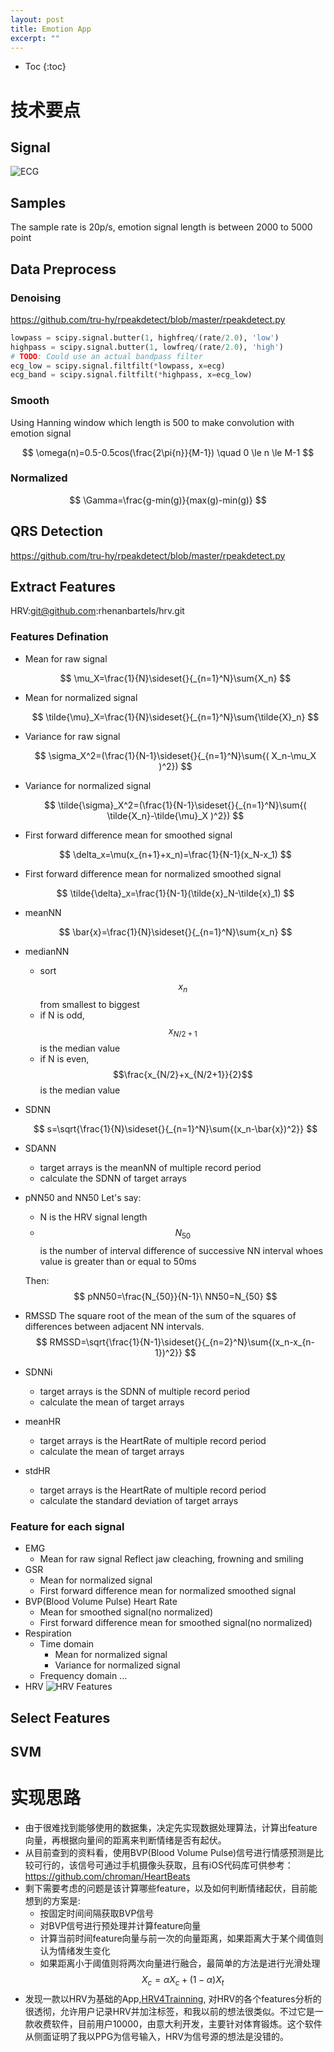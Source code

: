 ```yaml
---
layout: post
title: Emotion App
excerpt: ""
---
```


* Toc
{:toc}

# 技术要点
## Signal
![ECG](/images/ECG.png)

## Samples
The sample rate is 20p/s, emotion signal length is between 2000 to 5000 point 

## Data Preprocess

### Denoising
https://github.com/tru-hy/rpeakdetect/blob/master/rpeakdetect.py

```python
lowpass = scipy.signal.butter(1, highfreq/(rate/2.0), 'low')
highpass = scipy.signal.butter(1, lowfreq/(rate/2.0), 'high')
# TODO: Could use an actual bandpass filter
ecg_low = scipy.signal.filtfilt(*lowpass, x=ecg)
ecg_band = scipy.signal.filtfilt(*highpass, x=ecg_low)
```

### Smooth
Using Hanning window which length is 500 to make  convolution with emotion signal

$$
\omega(n)=0.5-0.5cos(\frac{2\pi{n}}{M-1}) \quad 0 \le n \le  M-1
$$

### Normalized

$$
\Gamma=\frac{g-min(g)}{max(g)-min(g)}
$$

## QRS Detection
https://github.com/tru-hy/rpeakdetect/blob/master/rpeakdetect.py

## Extract Features
HRV:git@github.com:rhenanbartels/hrv.git

### Features Defination
  + Mean for raw signal

    $$
    \mu_X=\frac{1}{N}\sideset{}{_{n=1}^N}\sum{X_n}
    $$

  + Mean for normalized signal 

    $$
    \tilde{\mu}_X=\frac{1}{N}\sideset{}{_{n=1}^N}\sum{\tilde{X}_n}
    $$

  + Variance for raw signal

    $$
    \sigma_X^2=(\frac{1}{N-1}\sideset{}{_{n=1}^N}\sum{( X_n-\mu_X )^2})
    $$

  + Variance for normalized signal

    $$
    \tilde{\sigma}_X^2=(\frac{1}{N-1}\sideset{}{_{n=1}^N}\sum{( \tilde{X_n}-\tilde{\mu}_X )^2})
    $$

  + First forward difference mean for smoothed signal

    $$
    \delta_x=\mu(x_{n+1}+x_n)=\frac{1}{N-1}(x_N-x_1)
    $$

  + First forward difference mean for normalized smoothed signal

    $$
    \tilde{\delta}_x=\frac{1}{N-1}(\tilde{x}_N-\tilde{x}_1)
    $$

  + meanNN

    $$
    \bar{x}=\frac{1}{N}\sideset{}{_{n=1}^N}\sum{x_n}
    $$

  + medianNN
    + sort $$x_n$$ from smallest to biggest
    + if N is odd, $$x_{N/2+1}$$ is the median value
    + if N is even, $$\frac{x_{N/2}+x_{N/2+1}}{2}$$ is the median value

  + SDNN

    $$
    s=\sqrt{\frac{1}{N}\sideset{}{_{n=1}^N}\sum{(x_n-\bar{x})^2}}
    $$

  + SDANN
    + target arrays is the meanNN of  multiple record period
    + calculate the SDNN of target arrays 

  + pNN50 and NN50
    Let's say:
    + N is the HRV signal length
    + $$N_{50}$$ is the number of interval difference of successive NN interval whoes value is greater than or equal to 50ms 

    Then:
    $$
    pNN50=\frac{N_{50}}{N-1}\
    NN50=N_{50}
    $$

  + RMSSD
    The square root of the mean of the sum of the squares of differences between adjacent NN
    intervals.
    $$
    RMSSD=\sqrt{\frac{1}{N-1}\sideset{}{_{n=2}^N}\sum{(x_n-x_{n-1})^2}}
    $$

  + SDNNi
    + target arrays is the SDNN of  multiple record period
    + calculate the mean of target arrays 

  + meanHR
    + target arrays is the HeartRate of  multiple record period
    + calculate the mean of target arrays 

  + stdHR
    + target arrays is the HeartRate of  multiple record period
    + calculate the standard deviation of target arrays 

### Feature for each signal
  + EMG
    + Mean for raw signal
      Reflect jaw cleaching, frowning and smiling
  + GSR
    + Mean for normalized signal
    + First forward difference mean for normalized smoothed signal
  + BVP(Blood Volume Pulse) Heart Rate
    + Mean for smoothed signal(no normalized) 
    + First forward difference mean for smoothed signal(no normalized)  
  + Respiration
    + Time domain
      + Mean for normalized signal
      + Variance for normalized signal
    + Frequency domain
      ...
  + HRV
    ![HRV Features](/images/features.jpeg)

## Select Features

## SVM

# 实现思路
+ 由于很难找到能够使用的数据集，决定先实现数据处理算法，计算出feature向量，再根据向量间的距离来判断情绪是否有起伏。
+ 从目前查到的资料看，使用BVP(Blood Volume Pulse)信号进行情感预测是比较可行的，该信号可通过手机摄像头获取，且有iOS代码库可供参考：https://github.com/chroman/HeartBeats
+ 剩下需要考虑的问题是该计算哪些feature，以及如何判断情绪起伏，目前能想到的方案是:
  + 按固定时间间隔获取BVP信号
  + 对BVP信号进行预处理并计算feature向量
  + 计算当前时间feature向量与前一次的向量距离，如果距离大于某个阈值则认为情绪发生变化
  + 如果距离小于阈值则将两次向量进行融合，最简单的方法是进行光滑处理
    $$
    X_c=\alpha X_c + (1-\alpha) X_t
    $$
+ 发现一款以HRV为基础的App,[HRV4Trainning](http://www.hrv4training.com/), 对HRV的各个features分析的很透彻，允许用户记录HRV并加注标签，和我以前的想法很类似。不过它是一款收费软件，目前用户10000，由意大利开发，主要针对体育锻炼。这个软件从侧面证明了我以PPG为信号输入，HRV为信号源的想法是没错的。
